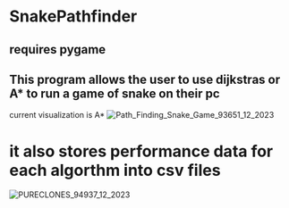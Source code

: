 # SnakePathfinder

## requires pygame

## This program allows the user to use dijkstras or A* to run a game of snake on their pc

current visualization is A*
![Path_Finding_Snake_Game_93651_12_2023](https://github.com/Nitaicandra/SnakePathfinder/assets/89361982/fb2fdd3d-26e5-4b4b-a0cf-c605f96ce479)

# it also stores performance data for each algorthm into csv files 
![PURECLONES_94937_12_2023](https://github.com/Nitaicandra/SnakePathfinder/assets/89361982/3249680c-b0df-4c25-a52d-21182d9d9b99)
